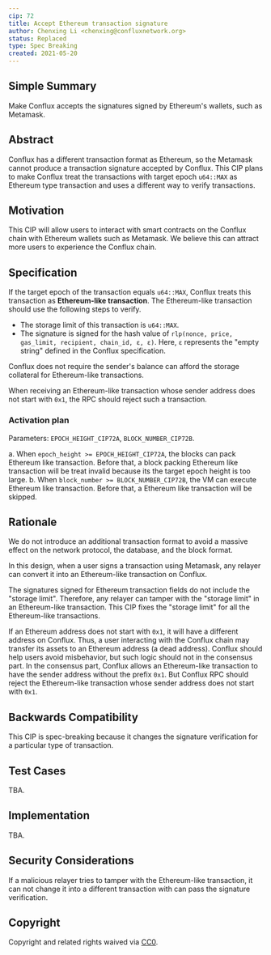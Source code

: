 ```yaml
---
cip: 72
title: Accept Ethereum transaction signature
author: Chenxing Li <chenxing@confluxnetwork.org>
status: Replaced
type: Spec Breaking
created: 2021-05-20
---
```


## Simple Summary

Make Conflux accepts the signatures signed by Ethereum's wallets, such as Metamask. 

## Abstract
Conflux has a different transaction format as Ethereum, so the Metamask cannot produce a transaction signature accepted by Conflux. This CIP plans to make Conflux treat the transactions with target epoch `u64::MAX` as Ethereum type transaction and uses a different way to verify transactions. 

## Motivation
This CIP will allow users to interact with smart contracts on the Conflux chain with Ethereum wallets such as Metamask. We believe this can attract more users to experience the Conflux chain. 

## Specification
If the target epoch of the transaction equals `u64::MAX`, Conflux treats this transaction as **Ethereum-like transaction**. The Ethereum-like transaction should use the following steps to verify. 

- The storage limit of this transaction is `u64::MAX`.
- The signature is signed for the hash value of `rlp(nonce, price, gas_limit, recipient, chain_id, ε, ε)`. Here, `ε` represents the "empty string" defined in the Conflux specification. 

Conflux does not require the sender's balance can afford the storage collateral for Ethereum-like transactions. 

When receiving an Ethereum-like transaction whose sender address does not start with `0x1`, the RPC should reject such a transaction.

### Activation plan

Parameters: `EPOCH_HEIGHT_CIP72A`, `BLOCK_NUMBER_CIP72B`.

a. When `epoch_height >= EPOCH_HEIGHT_CIP72A`, the blocks can pack Ethereum like transaction. Before that, a block packing Ethereum like transaction will be treat invalid because its the target epoch height is too large.
b. When `block_number >= BLOCK_NUMBER_CIP72B`, the VM can execute Ethereum like transaction. Before that, a Ethereum like transaction will be skipped. 

## Rationale

We do not introduce an additional transaction format to avoid a massive effect on the network protocol, the database, and the block format. 

In this design, when a user signs a transaction using Metamask, any relayer can convert it into an Ethereum-like transaction on Conflux. 

The signatures signed for Ethereum transaction fields do not include the "storage limit". Therefore, any relayer can tamper with the "storage limit" in an Ethereum-like transaction. This CIP fixes the "storage limit" for all the Ethereum-like transactions. 

If an Ethereum address does not start with `0x1`, it will have a different address on Conflux. Thus, a user interacting with the Conflux chain may transfer its assets to an Ethereum address (a dead address). Conflux should help users avoid misbehavior, but such logic should not in the consensus part. In the consensus part, Conflux allows an Ethereum-like transaction to have the sender address without the prefix `0x1`. But Conflux RPC should reject the Ethereum-like transaction whose sender address does not start with `0x1`.


## Backwards Compatibility
This CIP is spec-breaking because it changes the signature verification for a particular type of transaction. 

## Test Cases
TBA.

## Implementation
TBA.

## Security Considerations

If a malicious relayer tries to tamper with the Ethereum-like transaction, it can not change it into a different transaction with can pass the signature verification. 


## Copyright
Copyright and related rights waived via [CC0](https://creativecommons.org/publicdomain/zero/1.0/).
